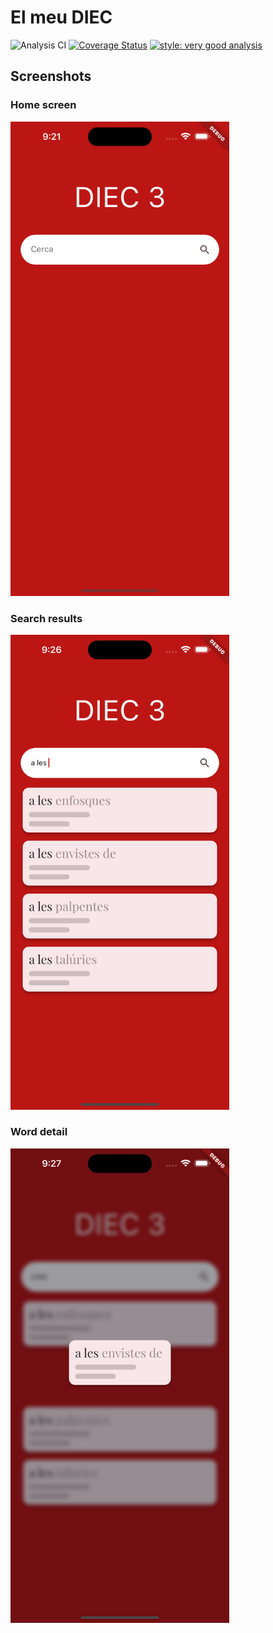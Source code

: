 # El meu DIEC

![Analysis CI](https://github.com/albertms10/el_meu_diec/workflows/Analysis%20CI/badge.svg)
[![Coverage Status](https://coveralls.io/repos/github/albertms10/el_meu_diec/badge.svg?branch=main)](https://coveralls.io/github/albertms10/el_meu_diec?branch=main)
[![style: very good analysis](https://img.shields.io/badge/style-very_good_analysis-B22C89.svg)](https://pub.dev/packages/very_good_analysis)

## Screenshots

### Home screen

<img src="docs/images/0.1.0/Home screen.png" alt="Home screen" width="350" />

### Search results

<img src="docs/images/0.1.0/Search results.png" alt="Search results" width="350" />

### Word detail

<img src="docs/images/0.1.0/Word detail.png" alt="Word detail" width="350" />
